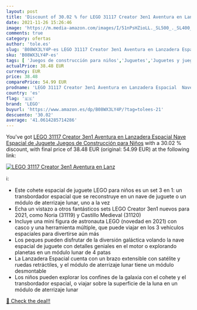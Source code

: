 ```yaml
---
layout: post
title: 'Discount of 30.02 % for LEGO 31117 Creator 3en1 Aventura en Lanz'
date: 2021-11-26 15:26:46
image: 'https://m.media-amazon.com/images/I/51nPsHZioLL._SL500_._SL400_.jpg'
comments: true
category: ofertas
author: 'tole.es'
slug: 'B08WX3LY4P-es LEGO 31117 Creator 3en1 Aventura en Lanzadera Espacial...'
sku: 'B08WX3LY4P-es'
tags: [ 'Juegos de construcción para niños','Juguetes','Juguetes y juegos','Sets de construcción','lego', ]
actualPrice: 38.48 EUR
currency: EUR
price: 38.48
comparePrice: 54.99 EUR
prodname: 'LEGO 31117 Creator 3en1 Aventura en Lanzadera Espacial  Nave Espacial de Juguete  Juegos de Construcción para Niños'
country: 'es'
flag: '🇪🇸'
brand: 'LEGO'
buyurl: 'https://www.amazon.es/dp/B08WX3LY4P/?tag=tolees-21'
descuento: '30.02'
average: '41.0614285714286'
---
```


You've got [LEGO 31117 Creator 3en1 Aventura en Lanzadera Espacial  Nave Espacial de Juguete  Juegos de Construcción para Niños](https://www.amazon.es/dp/B08WX3LY4P/?tag=tolees-21) with a  30.02 % discount, with final price of 38.48 EUR (original: 54.99 EUR) at the following link:

[![LEGO 31117 Creator 3en1 Aventura en Lanz](https://m.media-amazon.com/images/I/51nPsHZioLL._SL500_._SL400_.jpg)](https://www.amazon.es/dp/B08WX3LY4P/?tag=tolees-21)

ℹ️:

- Este cohete espacial de juguete LEGO para niños es un set 3 en 1: un transbordador espacial que se reconstruye en un nave de juguete o un módulo de aterrizaje lunar, uno a la vez
- Echa un vistazo a otros fantásticos sets LEGO Creator 3en1 nuevos para 2021, como Noria (31119) y Castillo Medieval (31120)
- Incluye una mini figura de astronauta LEGO (novedad en 2021) con casco y una herramienta múltiple, que puede viajar en los 3 vehículos espaciales para divertirse aún más
- Los peques pueden disfrutar de la diversión galáctica volando la nave espacial de juguete con detalles geniales en el motor o explorando planetas en un módulo lunar de 4 patas
- La Lanzadera Espacial cuenta con un brazo extensible con satélite y ruedas retráctiles, y el módulo de aterrizaje lunar tiene un módulo desmontable
- Los niños pueden explorar los confines de la galaxia con el cohete y el transbordador espacial, o viajar sobre la superficie de la luna en un módulo de aterrizaje lunar

[🛒 Check the deal!!](https://www.amazon.es/dp/B08WX3LY4P/?tag=tolees-21)
